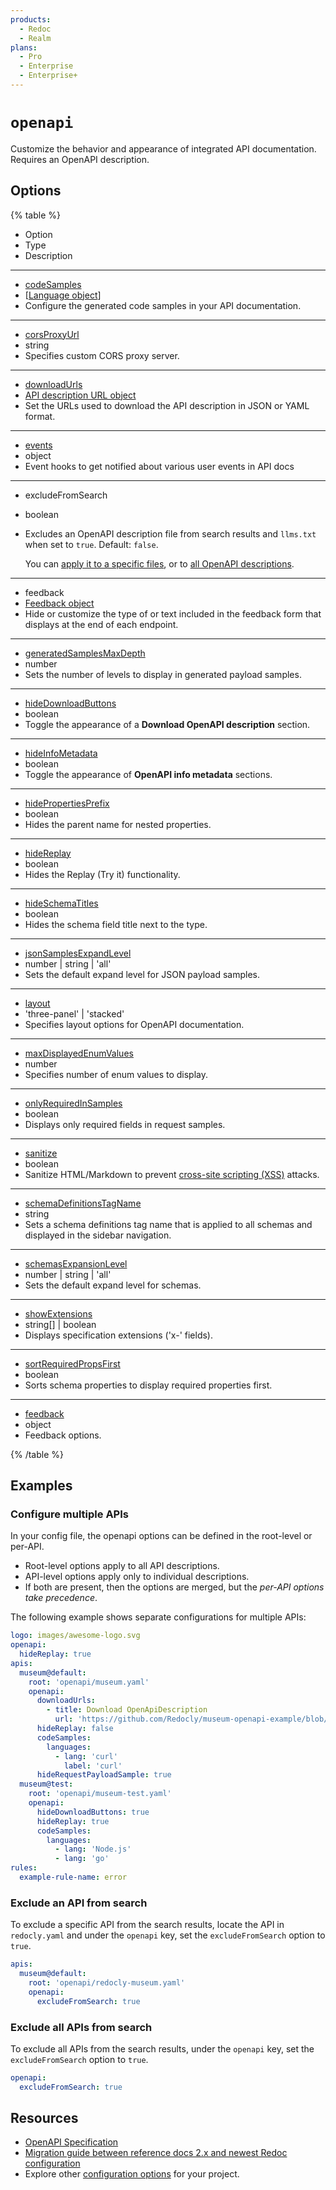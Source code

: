 ```yaml
---
products:
  - Redoc
  - Realm
plans:
  - Pro
  - Enterprise
  - Enterprise+
---
```

# `openapi`

Customize the behavior and appearance of integrated API documentation. Requires an OpenAPI description.

## Options

{% table %}

- Option
- Type
- Description

---

- [codeSamples](./code-samples.md)
- [[Language object](./code-samples.md#language-object)]
- Configure the generated code samples in your API documentation.

---

- [corsProxyUrl](./cors-proxy-url.md)
- string
- Specifies custom CORS proxy server.

---

- [downloadUrls](./download-urls.md)
- [API description URL object](./download-urls.md#api-description-url-object)
- Set the URLs used to download the API description in JSON or YAML format.

---

- [events](./events.md)
- object
- Event hooks to get notified about various user events in API docs

---

- excludeFromSearch
- boolean
- Excludes an OpenAPI description file from search results and `llms.txt` when set to `true`.
  Default: `false`.
  
  You can [apply it to a specific files](#exclude-an-api-from-search), or to [all OpenAPI descriptions](#exclude-all-apis-from-search).

---

- feedback
- [Feedback object](../feedback.md#options)
- Hide or customize the type of or text included in the feedback form that displays at the end of each endpoint.

---

- [generatedSamplesMaxDepth](./generated-samples-max-depth.md)
- number
- Sets the number of levels to display in generated payload samples.

---

- [hideDownloadButtons](./hide-download-buttons.md)
- boolean
- Toggle the appearance of a **Download OpenAPI description** section.

---

- [hideInfoMetadata](./hide-info-metadata.md)
- boolean
- Toggle the appearance of **OpenAPI info metadata** sections.

---

- [hidePropertiesPrefix](./hide-properties-prefix.md)
- boolean
- Hides the parent name for nested properties.

---

- [hideReplay](./hide-replay.md)
- boolean
- Hides the Replay (Try it) functionality.

---

- [hideSchemaTitles](./hide-schema-titles.md)
- boolean
- Hides the schema field title next to the type.

---

- [jsonSamplesExpandLevel](./json-samples-expand-level.md)
- number | string | 'all'
- Sets the default expand level for JSON payload samples.

---

- [layout](./layout.md)
- 'three-panel' | 'stacked'
- Specifies layout options for OpenAPI documentation.

---

- [maxDisplayedEnumValues](./max-displayed-enum-values.md)
- number
- Specifies number of enum values to display.

---

- [onlyRequiredInSamples](./only-required-in-samples.md)
- boolean
- Displays only required fields in request samples.

---

- [sanitize](./sanitize.md)
- boolean
- Sanitize HTML/Markdown to prevent [cross-site scripting (XSS)](https://owasp.org/www-community/attacks/xss/) attacks.

---

- [schemaDefinitionsTagName](./schema-definitions-tag-name.md)
- string
- Sets a schema definitions tag name that is applied to all schemas and displayed in the sidebar navigation.

---

- [schemasExpansionLevel](./schemas-expansion-level.md)
- number | string | 'all'
- Sets the default expand level for schemas.

---

- [showExtensions](./show-extensions.md)
- string[] | boolean
- Displays specification extensions ('x-' fields).

---

- [sortRequiredPropsFirst](./sort-required-props-first.md)
- boolean
- Sorts schema properties to display required properties first.

---

- [feedback](../feedback.md#options)
- object
- Feedback options.

{% /table %}


## Examples

### Configure multiple APIs

In your config file, the openapi options can be defined in the root-level or per-API.

- Root-level options apply to all API descriptions.
- API-level options apply only to individual descriptions.
- If both are present, then the options are merged, but the _per-API options take precedence_.

The following example shows separate configurations for multiple APIs:

```yaml {% title="redocly.yaml" %}
logo: images/awesome-logo.svg
openapi:
  hideReplay: true
apis:
  museum@default:
    root: 'openapi/museum.yaml'
    openapi:
      downloadUrls:
        - title: Download OpenApiDescription
          url: 'https://github.com/Redocly/museum-openapi-example/blob/main/openapi.yaml'
      hideReplay: false
      codeSamples:
        languages:
          - lang: 'curl'
            label: 'curl'
      hideRequestPayloadSample: true
  museum@test:
    root: 'openapi/museum-test.yaml'
    openapi:
      hideDownloadButtons: true
      hideReplay: true
      codeSamples:
        languages:
          - lang: 'Node.js'
          - lang: 'go'
rules:
  example-rule-name: error
```

### Exclude an API from search

To exclude a specific API from the search results, locate the API in `redocly.yaml` and under the `openapi` key, set the `excludeFromSearch` option to `true`.

```yaml {% title="redocly.yaml" %}
apis:
  museum@default:
    root: 'openapi/redocly-museum.yaml'
    openapi:
      excludeFromSearch: true
```

### Exclude all APIs from search

To exclude all APIs from the search results, under the `openapi` key, set the `excludeFromSearch` option to `true`.

```yaml {% title="redocly.yaml" %}
openapi:
  excludeFromSearch: true
```

## Resources

- [OpenAPI Specification](https://spec.openapis.org/oas/latest.html)
- [Migration guide between reference docs 2.x and newest Redoc configuration](./config-migration.md)
- Explore other [configuration options](../index.md) for your project.
